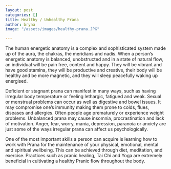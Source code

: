 ```yaml
---
layout: post
categories: []
title: Healthy / Unhealthy Prana
author: bryna
image: "/assets/images/healthy-prana.JPG"

---
```

The human energetic anatomy is a complex and sophisticated system made up of the aura, the chakras, the meridians and nadis. When a person’s energetic anatomy is balanced, unobstructed and in a state of natural flow, an individual will be pain free, content and happy. They will be vibrant and have good stamina, they will be productive and creative, their body will be healthy and be more magnetic, and they will sleep peacefully waking up energised.

Deficient or stagnant prana can manifest in many ways, such as having irregular body temperature or feeling lethargic, fatigued and weak. Sexual or menstrual problems can occur as well as digestive and bowel issues. It may compromise one’s immunity making them prone to colds, flues, diseases and allergies. Often people age prematurely or experience weight problems. Unbalanced prana may cause insomnia, procrastination and lack of motivation. Anger, fear, worry, mania, depression, paranoia or anxiety are just some of the ways irregular prana can affect us psychologically.

One of the most important skills a person can acquire is learning how to work with Prana for the maintenance of your physical, emotional, mental and spiritual wellbeing. This can be achieved through diet, meditation, and exercise. Practices such as pranic healing, Tai Chi and Yoga are extremely beneficial in cultivating a healthy Pranic flow throughout the body.